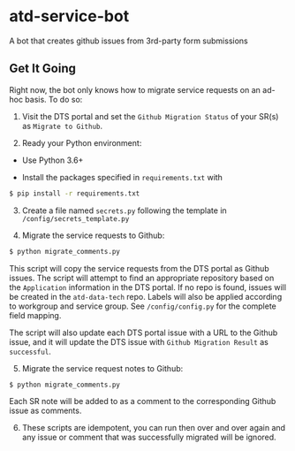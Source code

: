 # atd-service-bot
A bot that creates github issues from 3rd-party form submissions

## Get It Going

Right now, the bot only knows how to migrate service requests on an ad-hoc basis. To do so:

1. Visit the DTS portal and set the `Github Migration Status` of your SR(s) as `Migrate to Github`.

2. Ready your Python environment:

- Use Python 3.6+ 

- Install the packages specified in `requirements.txt` with

```bash
$ pip install -r requirements.txt
```

3. Create a file named `secrets.py` following the template in `/config/secrets_template.py`

4. Migrate the service requests to Github:

```bash
$ python migrate_comments.py
```

This script will copy the service requests from the DTS portal as Github issues. The script will attempt to find an appropriate repository based on the `Application` information in the DTS portal. If no repo is found, issues will be created in the `atd-data-tech` repo. Labels will also be applied according to workgroup and service group. See `/config/config.py` for the complete field mapping.

The script will also update each DTS portal issue with a URL to the Github issue, and it will update the DTS issue with `Github Migration Result` as `successful`.

5. Migrate the service request notes to Github:
```bash
$ python migrate_comments.py
```

Each SR note will be added to as a comment to the corresponding Github issue as comments.

6. These scripts are idempotent, you can run then over and over again and any issue or comment that was successfully migrated will be ignored.

